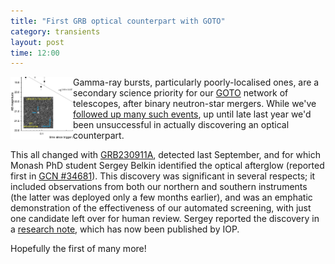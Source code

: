 ```yaml
---
title: "First GRB optical counterpart with GOTO"
category: transients
layout: post
time: 12:00
---
```

<p>
<img src="/images/grb230911a.png" width="100" align="left">
Gamma-ray bursts, particularly poorly-localised ones, are a secondary
science priority for our <a href="http://goto-observatory.org">GOTO</a>
network of telescopes, after binary neutron-star mergers. While we've
<a href="https://ui.adsabs.harvard.edu/abs/2021MNRAS.507.5463M">followed
up many such events</a>, up until late last year we'd been unsuccessful in
actually discovering an optical counterpart.</p>
<p>This all changed with
<a href="https://gcn.nasa.gov/circulars/34652">GRB230911A</a>, detected
last September, and for which Monash PhD student Sergey Belkin identified
the optical afterglow (reported first in
<a href="https://gcn.nasa.gov/circulars/34681">GCN #34681</a>). This
discovery was significant in several respects; it included observations
from both our northern and southern instruments (the latter was deployed
only a few months earlier), and was an emphatic demonstration of the
effectiveness of our automated screening, with just one candidate
left over for human review. Sergey reported the discovery in a 
<a href="https://iopscience.iop.org/article/10.3847/2515-5172/ad1876">research
note</a>, which has now been published by IOP.</p>
<p>Hopefully the first of many more!</p>
